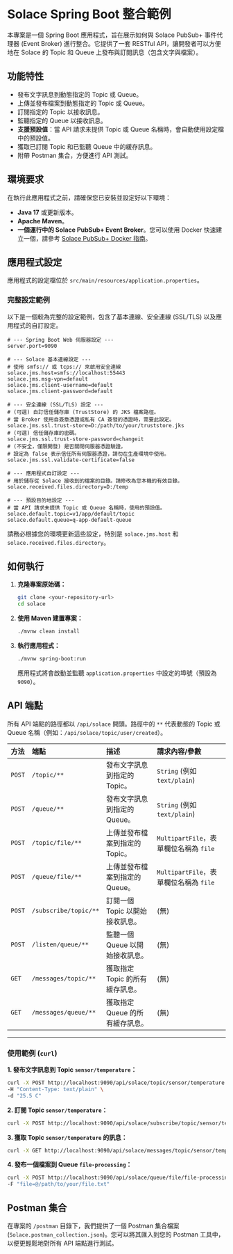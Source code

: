 # Solace Spring Boot 整合範例

本專案是一個 Spring Boot 應用程式，旨在展示如何與 Solace PubSub+ 事件代理器 (Event Broker) 進行整合。它提供了一套 RESTful API，讓開發者可以方便地在 Solace 的 Topic 和 Queue 上發布與訂閱訊息（包含文字與檔案）。

## 功能特性

- 發布文字訊息到動態指定的 Topic 或 Queue。
- 上傳並發布檔案到動態指定的 Topic 或 Queue。
- 訂閱指定的 Topic 以接收訊息。
- 監聽指定的 Queue 以接收訊息。
- **支援預設值**：當 API 請求未提供 Topic 或 Queue 名稱時，會自動使用設定檔中的預設值。
- 獲取已訂閱 Topic 和已監聽 Queue 中的緩存訊息。
- 附帶 Postman 集合，方便進行 API 測試。

## 環境要求

在執行此應用程式之前，請確保您已安裝並設定好以下環境：

- **Java 17** 或更新版本。
- **Apache Maven**。
- **一個運行中的 Solace PubSub+ Event Broker**。您可以使用 Docker 快速建立一個，請參考 [Solace PubSub+ Docker 指南](https://solace.com/software/getting-started/)。

## 應用程式設定

應用程式的設定檔位於 `src/main/resources/application.properties`。

### 完整設定範例

以下是一個較為完整的設定範例，包含了基本連線、安全連線 (SSL/TLS) 以及應用程式的自訂設定。

```properties
# --- Spring Boot Web 伺服器設定 ---
server.port=9090

# --- Solace 基本連線設定 ---
# 使用 smfs:// 或 tcps:// 來啟用安全連線
solace.jms.host=smfs://localhost:55443
solace.jms.msg-vpn=default
solace.jms.client-username=default
solace.jms.client-password=default

# --- 安全連線 (SSL/TLS) 設定 ---
# (可選) 自訂信任儲存庫 (TrustStore) 的 JKS 檔案路徑。
# 當 Broker 使用自簽章憑證或私有 CA 簽發的憑證時，需要此設定。
solace.jms.ssl.trust-store=D:/path/to/your/truststore.jks
# (可選) 信任儲存庫的密碼。
solace.jms.ssl.trust-store-password=changeit
# (不安全，僅限開發) 是否關閉伺服器憑證驗證。
# 設定為 false 表示信任所有伺服器憑證，請勿在生產環境中使用。
solace.jms.ssl.validate-certificate=false

# --- 應用程式自訂設定 ---
# 用於儲存從 Solace 接收到的檔案的目錄。請修改為您本機的有效目錄。
solace.received.files.directory=D:/temp

# --- 預設目的地設定 ---
# 當 API 請求未提供 Topic 或 Queue 名稱時，使用的預設值。
solace.default.topic=v1/app/default/topic
solace.default.queue=q-app-default-queue
```

請務必根據您的環境更新這些設定，特別是 `solace.jms.host` 和 `solace.received.files.directory`。

## 如何執行

1.  **克隆專案原始碼：**
    ```bash
    git clone <your-repository-url>
    cd solace
    ```

2.  **使用 Maven 建置專案：**
    ```bash
    ./mvnw clean install
    ```

3.  **執行應用程式：**
    ```bash
    ./mvnw spring-boot:run
    ```
    應用程式將會啟動並監聽 `application.properties` 中設定的埠號（預設為 `9090`）。

## API 端點

所有 API 端點的路徑都以 `/api/solace` 開頭。路徑中的 `**` 代表動態的 Topic 或 Queue 名稱（例如：`/api/solace/topic/user/created`）。

| 方法   | 端點                          | 描述                                      | 請求內容/參數                             |
| :----- | :---------------------------- | :---------------------------------------- | :---------------------------------------- |
| `POST` | `/topic/**`                   | 發布文字訊息到指定的 Topic。              | `String` (例如 `text/plain`)              |
| `POST` | `/queue/**`                   | 發布文字訊息到指定的 Queue。              | `String` (例如 `text/plain`)              |
| `POST` | `/topic/file/**`              | 上傳並發布檔案到指定的 Topic。            | `MultipartFile`，表單欄位名稱為 `file`    |
| `POST` | `/queue/file/**`              | 上傳並發布檔案到指定的 Queue。            | `MultipartFile`，表單欄位名稱為 `file`    |
| `POST` | `/subscribe/topic/**`         | 訂閱一個 Topic 以開始接收訊息。           | (無)                                      |
| `POST` | `/listen/queue/**`            | 監聽一個 Queue 以開始接收訊息。           | (無)                                      |
| `GET`  | `/messages/topic/**`          | 獲取指定 Topic 的所有緩存訊息。           | (無)                                      |
| `GET`  | `/messages/queue/**`          | 獲取指定 Queue 的所有緩存訊息。           | (無)                                      |

---

### 使用範例 (`curl`)

**1. 發布文字訊息到 Topic `sensor/temperature`：**

```bash
curl -X POST http://localhost:9090/api/solace/topic/sensor/temperature \
-H "Content-Type: text/plain" \
-d "25.5 C"
```

**2. 訂閱 Topic `sensor/temperature`：**

```bash
curl -X POST http://localhost:9090/api/solace/subscribe/topic/sensor/temperature
```

**3. 獲取 Topic `sensor/temperature` 的訊息：**

```bash
curl -X GET http://localhost:9090/api/solace/messages/topic/sensor/temperature
```

**4. 發布一個檔案到 Queue `file-processing`：**

```bash
curl -X POST http://localhost:9090/api/solace/queue/file/file-processing \
-F "file=@/path/to/your/file.txt"
```

## Postman 集合

在專案的 `/postman` 目錄下，我們提供了一個 Postman 集合檔案 (`Solace.postman_collection.json`)。您可以將其匯入到您的 Postman 工具中，以便更輕鬆地對所有 API 端點進行測試。